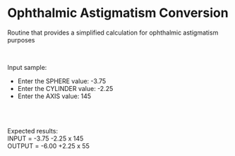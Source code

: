 # Ophthalmic Astigmatism Conversion
Routine that provides a simplified calculation for ophthalmic astigmatism purposes

<br>

Input sample:<br>
- Enter the SPHERE value: -3.75
- Enter the CYLINDER value: -2.25
- Enter the AXIS value: 145


<br><br>

Expected results:<br>
 INPUT = -3.75 -2.25 x 145<br>
OUTPUT = -6.00 +2.25 x 55<br>